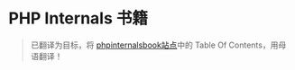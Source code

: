 # PHP Internals 书籍

> 已翻译为目标，将 [phpinternalsbook站点](https://www.phpinternalsbook.com/index.html#)中的 Table Of Contents，用母语翻译！
